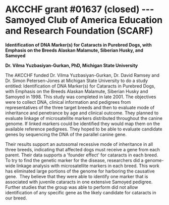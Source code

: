 
AKCCHF grant \#01637 (closed) ---  Samoyed Club of America Education and Research Foundation (SCARF)
===================================================================================================

**Identification of DNA Marker(s) for Cataracts in Purebred Dogs, with
Emphasis on the Breeds Alaskan Malamute, Siberian Husky, and Samoyed**

**Dr. Vilma Yuzbasiyan-Gurkan, PhD, Michigan State University**

The AKCCHF funded Dr. Vilma Yuzbasiyan-Gurkan, Dr. David Ramsey and Dr.
Simon Petersen-Jones at Michigan State University to do a study
entitled: Identification of DNA Marker(s) for Cataracts in Purebred
Dogs, with Emphasis on the Breeds Alaskan Malamute, Siberian Husky and
Samoyed in 1998. This study was completed in late 2001. The objectives
were to collect DNA, clinical information and pedigrees from
representatives of the three target breeds and then to evaluate mode of
inheritance and penetrance by age and clinical outcome. They planned to
evaluate linkage of microsatellite markers distributed throughout the
canine genome. If linked markers could be identified they would map them
on the available reference pedigrees. They hoped to be able to evaluate
candidate genes by sequencing the DNA of the parallel canine gene.

Their results support an autosomal recessive mode of inheritance in all
three breeds, indicating that affected dogs must receive a gene from
each parent. Their data supports a 'founder effect' for cataracts in
each breed. To try to find the genetic marker for the disease,
researchers did a genome-wide linkage analysis with microsatellite
markers in each breed. This work has eliminated large portions of the
genome for harboring the causative gene.  They believe that they were
able to identify one marker that is associated with juvenile cataracts
in one extensive Samoyed pedigree. Further studies that the group was
able to perform did not allow identification of any specific gene as the
likely candidate for cataracts in our breed.
